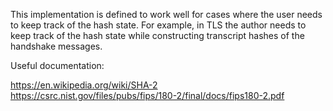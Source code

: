 This implementation is defined to work well for cases where the user needs to keep track of the hash state.
For example, in TLS the author needs to keep track of the hash state while constructing transcript hashes
of the handshake messages.

Useful documentation:

https://en.wikipedia.org/wiki/SHA-2
https://csrc.nist.gov/files/pubs/fips/180-2/final/docs/fips180-2.pdf